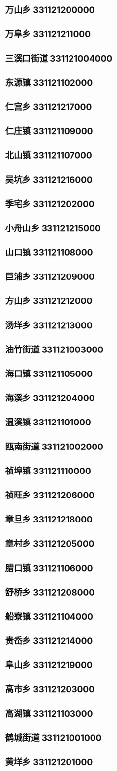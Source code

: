 # 万山乡 331121200000
# 万阜乡 331121211000
# 三溪口街道 331121004000
# 东源镇 331121102000
# 仁宫乡 331121217000
# 仁庄镇 331121109000
# 北山镇 331121107000
# 吴坑乡 331121216000
# 季宅乡 331121202000
# 小舟山乡 331121215000
# 山口镇 331121108000
# 巨浦乡 331121209000
# 方山乡 331121212000
# 汤垟乡 331121213000
# 油竹街道 331121003000
# 海口镇 331121105000
# 海溪乡 331121204000
# 温溪镇 331121101000
# 瓯南街道 331121002000
# 祯埠镇 331121110000
# 祯旺乡 331121206000
# 章旦乡 331121218000
# 章村乡 331121205000
# 腊口镇 331121106000
# 舒桥乡 331121208000
# 船寮镇 331121104000
# 贵岙乡 331121214000
# 阜山乡 331121219000
# 高市乡 331121203000
# 高湖镇 331121103000
# 鹤城街道 331121001000
# 黄垟乡 331121201000
